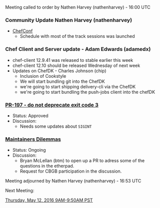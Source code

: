 Meeting called to order by Nathen Harvey (nathenharvey) - 16:00 UTC

### Community Update Nathen Harvey (nathenharvey)

* [ChefConf](https://chefconf.chef.io)
  * Schedule with most of the track sessions was launched

### Chef Client and Server update - Adam Edwards (adamedx)

* chef-client 12.9.41 was released to stable earlier this week
* chef-client 12.10 should be released Wednesday of next week
* Updates on ChefDK - Charles Johnson (chip)
  * Inclusion of Cookstyle
  * We will start bundling git into the ChefDK
  * we're going to start shipping delivery-cli via the ChefDK
  * we're going to start bundling the push-jobs client into the chefDK

### [PR-197 - do not deprecate exit code 3](https://github.com/chef/chef-rfc/pull/197)

* Status:  Approved
* Discussion:
  * Needs some updates about `SIGINT`

### [Maintainers Dilemmas](https://e.chef.io/p/maintainers_dilemma)

* Status:  Ongoing
* Discussion:
  * Bryan McLellan (btm) to open up a PR to adress some of the questions in the etherpad.
  * Request for CBGB participation in the discussion.

Meeting adjourned by Nathen Harvey (nathenharvey) - 16:53 UTC

Next Meeting:

[Thursday, May 12, 2016 9AM-9:50AM PST](http://everytimezone.com/#2016-5-12,240,cn3)

